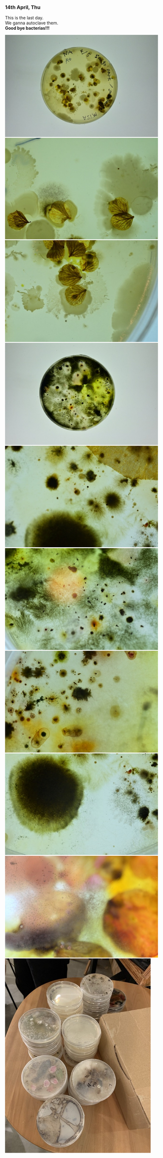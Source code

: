 ### 14th April, Thu

This is the last day.<br>
We ganna autoclave them.<br>
**Good bye bacterias!!!**

 <img alt="img" src="images/2.jpeg">
 <img alt="img" src="images/5.jpeg">
 <img alt="img" src="images/10.jpeg">

 <img alt="img" src="images/7.jpeg">
 <img alt="img" src="images/8.jpeg">
 <img alt="img" src="images/9.jpeg">
 <img alt="img" src="images/1.jpeg">
 <img alt="img" src="images/3.jpeg">
 <img alt="img" src="images/4.jpeg">

 <img alt="img" src="images/6.jpeg">
